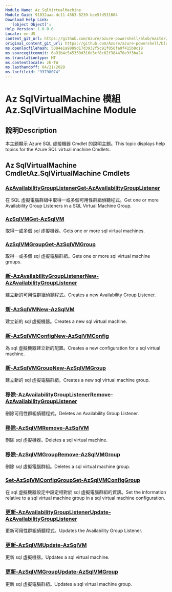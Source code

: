 ```yaml
---
Module Name: Az.SqlVirtualMachine
Module Guid: 91832aaa-dc11-4583-8239-bce5fd531604
Download Help Link:
  '[object Object]': 
Help Version: 1.0.0.0
Locale: en-US
content_git_url: https://github.com/Azure/azure-powershell/blob/master/src/SqlVirtualMachine/SqlVirtualMachine/help/Az.SqlVirtualMachine.md
original_content_git_url: https://github.com/Azure/azure-powershell/blob/master/src/SqlVirtualMachine/SqlVirtualMachine/help/Az.SqlVirtualMachine.md
ms.openlocfilehash: 5084e1a9889d17d3932f5c91f056fa9f415b8c18
ms.sourcegitcommit: 6a91b4c545350d316d3cf8c62f384478e3f3ba24
ms.translationtype: MT
ms.contentlocale: zh-TW
ms.lasthandoff: 04/21/2020
ms.locfileid: "93798074"
---
```

# <span data-ttu-id="aea9e-101">Az SqlVirtualMachine 模組</span><span class="sxs-lookup"><span data-stu-id="aea9e-101">Az.SqlVirtualMachine Module</span></span>
## <span data-ttu-id="aea9e-102">說明</span><span class="sxs-lookup"><span data-stu-id="aea9e-102">Description</span></span>
<span data-ttu-id="aea9e-103">本主題顯示 Azure SQL 虛擬機器 Cmdlet 的說明主題。</span><span class="sxs-lookup"><span data-stu-id="aea9e-103">This topic displays help topics for the Azure SQL virtual machine Cmdlets.</span></span>

## <span data-ttu-id="aea9e-104">Az SqlVirtualMachine Cmdlet</span><span class="sxs-lookup"><span data-stu-id="aea9e-104">Az.SqlVirtualMachine Cmdlets</span></span>
### [<span data-ttu-id="aea9e-105">AzAvailabilityGroupListener</span><span class="sxs-lookup"><span data-stu-id="aea9e-105">Get-AzAvailabilityGroupListener</span></span>](Get-AzAvailabilityGroupListener.md)
<span data-ttu-id="aea9e-106">在 SQL 虛擬電腦群組中取得一或多個可用性群組偵聽程式。</span><span class="sxs-lookup"><span data-stu-id="aea9e-106">Get one or more Availability Group Listeners in a SQL Virtual Machine Group.</span></span>

### [<span data-ttu-id="aea9e-107">AzSqlVM</span><span class="sxs-lookup"><span data-stu-id="aea9e-107">Get-AzSqlVM</span></span>](Get-AzSqlVM.md)
<span data-ttu-id="aea9e-108">取得一或多個 sql 虛擬機器。</span><span class="sxs-lookup"><span data-stu-id="aea9e-108">Gets one or more sql virtual machines.</span></span>

### [<span data-ttu-id="aea9e-109">AzSqlVMGroup</span><span class="sxs-lookup"><span data-stu-id="aea9e-109">Get-AzSqlVMGroup</span></span>](Get-AzSqlVMGroup.md)
<span data-ttu-id="aea9e-110">取得一或多個 sql 虛擬電腦群組。</span><span class="sxs-lookup"><span data-stu-id="aea9e-110">Gets one or more sql virtual machine groups.</span></span>

### [<span data-ttu-id="aea9e-111">新-AzAvailabilityGroupListener</span><span class="sxs-lookup"><span data-stu-id="aea9e-111">New-AzAvailabilityGroupListener</span></span>](New-AzAvailabilityGroupListener.md)
<span data-ttu-id="aea9e-112">建立新的可用性群組偵聽程式。</span><span class="sxs-lookup"><span data-stu-id="aea9e-112">Creates a new Availability Group Listener.</span></span>

### [<span data-ttu-id="aea9e-113">新-AzSqlVM</span><span class="sxs-lookup"><span data-stu-id="aea9e-113">New-AzSqlVM</span></span>](New-AzSqlVM.md)
<span data-ttu-id="aea9e-114">建立新的 sql 虛擬機器。</span><span class="sxs-lookup"><span data-stu-id="aea9e-114">Creates a new sql virtual machine.</span></span>

### [<span data-ttu-id="aea9e-115">新-AzSqlVMConfig</span><span class="sxs-lookup"><span data-stu-id="aea9e-115">New-AzSqlVMConfig</span></span>](New-AzSqlVMConfig.md)
<span data-ttu-id="aea9e-116">為 sql 虛擬機器建立新的配置。</span><span class="sxs-lookup"><span data-stu-id="aea9e-116">Creates a new configuration for a sql virtual machine.</span></span>

### [<span data-ttu-id="aea9e-117">新-AzSqlVMGroup</span><span class="sxs-lookup"><span data-stu-id="aea9e-117">New-AzSqlVMGroup</span></span>](New-AzSqlVMGroup.md)
<span data-ttu-id="aea9e-118">建立新的 sql 虛擬電腦群組。</span><span class="sxs-lookup"><span data-stu-id="aea9e-118">Creates a new sql virtual machine group.</span></span>

### [<span data-ttu-id="aea9e-119">移除-AzAvailabilityGroupListener</span><span class="sxs-lookup"><span data-stu-id="aea9e-119">Remove-AzAvailabilityGroupListener</span></span>](Remove-AzAvailabilityGroupListener.md)
<span data-ttu-id="aea9e-120">刪除可用性群組偵聽程式。</span><span class="sxs-lookup"><span data-stu-id="aea9e-120">Deletes an Availability Group Listener.</span></span>

### [<span data-ttu-id="aea9e-121">移除-AzSqlVM</span><span class="sxs-lookup"><span data-stu-id="aea9e-121">Remove-AzSqlVM</span></span>](Remove-AzSqlVM.md)
<span data-ttu-id="aea9e-122">刪除 sql 虛擬機器。</span><span class="sxs-lookup"><span data-stu-id="aea9e-122">Deletes a sql virtual machine.</span></span>

### [<span data-ttu-id="aea9e-123">移除-AzSqlVMGroup</span><span class="sxs-lookup"><span data-stu-id="aea9e-123">Remove-AzSqlVMGroup</span></span>](Remove-AzSqlVMGroup.md)
<span data-ttu-id="aea9e-124">刪除 sql 虛擬電腦群組。</span><span class="sxs-lookup"><span data-stu-id="aea9e-124">Deletes a sql virtual machine group.</span></span>

### [<span data-ttu-id="aea9e-125">Set-AzSqlVMConfigGroup</span><span class="sxs-lookup"><span data-stu-id="aea9e-125">Set-AzSqlVMConfigGroup</span></span>](Set-AzSqlVMConfigGroup.md)
<span data-ttu-id="aea9e-126">在 sql 虛擬機器設定中設定相對於 sql 虛擬電腦群組的資訊。</span><span class="sxs-lookup"><span data-stu-id="aea9e-126">Set the information relative to a sql virtual machine group in a sql virtual machine configuration.</span></span>

### [<span data-ttu-id="aea9e-127">更新-AzAvailabilityGroupListener</span><span class="sxs-lookup"><span data-stu-id="aea9e-127">Update-AzAvailabilityGroupListener</span></span>](Update-AzAvailabilityGroupListener.md)
<span data-ttu-id="aea9e-128">更新可用性群組偵聽程式。</span><span class="sxs-lookup"><span data-stu-id="aea9e-128">Updates the Availability Group Listener.</span></span>

### [<span data-ttu-id="aea9e-129">更新-AzSqlVM</span><span class="sxs-lookup"><span data-stu-id="aea9e-129">Update-AzSqlVM</span></span>](Update-AzSqlVM.md)
<span data-ttu-id="aea9e-130">更新 sql 虛擬機器。</span><span class="sxs-lookup"><span data-stu-id="aea9e-130">Updates a sql virtual machine.</span></span>

### [<span data-ttu-id="aea9e-131">更新-AzSqlVMGroup</span><span class="sxs-lookup"><span data-stu-id="aea9e-131">Update-AzSqlVMGroup</span></span>](Update-AzSqlVMGroup.md)
<span data-ttu-id="aea9e-132">更新 sql 虛擬電腦群組。</span><span class="sxs-lookup"><span data-stu-id="aea9e-132">Updates a sql virtual machine group.</span></span>

